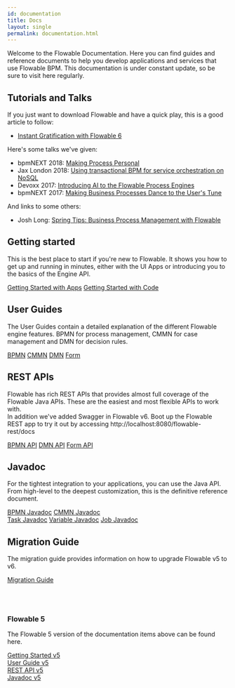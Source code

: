 ```yaml
---
id: documentation
title: Docs
layout: single
permalink: documentation.html
---
```

Welcome to the Flowable Documentation.  Here you can find guides and reference documents to help you develop applications and services that use Flowable BPM.  This documentation is under constant update, so be sure to visit here regularly.

## Tutorials and Talks
If you just want to download Flowable and have a quick play, this is a good article to follow:

+ [Instant Gratification with Flowable 6](https://paulhh.wordpress.com/2017/01/31/flowable-6-instant-gratification/)

Here's some talks we've given:

+ bpmNEXT 2018: [Making Process Personal](https://www.youtube.com/watch?v=fyxRHZaCSSA)
+ Jax London 2018: [Using transactional BPM for service orchestration on NoSQL](https://www.youtube.com/watch?v=vzgU1lZ1h3U)
+ Devoxx 2017: [Introducing AI to the Flowable Process Engines](https://www.youtube.com/watch?v=i8dYR0LdpHg)
+ bpmNEXT 2017: [Making Business Processes Dance to the User's Tune](https://www.youtube.com/watch?v=5qIw3JTw-mI)

And links to some others:

+ Josh Long: [Spring Tips: Business Process Management with Flowable](https://www.youtube.com/watch?v=43_OLrxU3so)


## Getting started

This is the best place to start if you're new to Flowable.  It shows you how to get up and running in minutes, either with the UI Apps or introducing you to the basics of the Engine API.
<div class="buttons-unit">
  <a href="{{ site.baseurl }}/docs/userguide/index.html#flowableUIApps" class="button" target="_blank">Getting Started with Apps</a>
  <a href="{{ site.baseurl }}/docs/userguide/index.html#_getting_started" class="button" target="_blank">Getting Started with Code</a>
</div>

## User Guides

The User Guides contain a detailed explanation of the different Flowable engine features.  BPMN for process management, CMMN for case management and DMN for decision rules.
<div class="buttons-unit">
    <a href="{{ site.baseurl }}/docs/userguide/index.html" class="button" target="_blank">BPMN</a>
    <a href="{{ site.baseurl }}/docs/userguide-cmmn/index.html" class="button" target="_blank">CMMN</a>
    <a href="{{ site.baseurl }}/docs/userguide-dmn/index.html" class="button" target="_blank">DMN</a>
    <a href="{{ site.baseurl }}/docs/userguide-form/index.html" class="button" target="_blank">Form</a>
</div>

## REST APIs

Flowable has rich REST APIs that provides almost full coverage of the Flowable Java APIs.  These are the easiest and most flexible APIs to work with.
<br>
In addition we've added Swagger in Flowable v6. Boot up the Flowable REST app to try it out by accessing http://localhost:8080/flowable-rest/docs

<div class="buttons-unit">
  <a href="{{ site.baseurl }}/docs/userguide/index.html#restApiChapter" class="button" target="_blank">BPMN API</a>
    <a href="{{ site.baseurl }}/docs/userguide-dmn/index.html#restApiChapter" class="button" target="_blank">DMN API</a>
    <a href="{{ site.baseurl }}/docs/userguide-form/index.html#restApiChapter" class="button" target="_blank">Form API</a>
</div>


## Javadoc

For the tightest integration to your applications, you can use the Java API.  From high-level to the deepest customization, this is the definitive reference document.
<div class="buttons-unit">
  <a href="{{ site.baseurl }}/docs/javadocs/index.html" class="button" target="_blank">BPMN Javadoc</a>
  <a href="{{ site.baseurl }}/docs/cmmn-javadocs/index.html" class="button" target="_blank">CMMN Javadoc</a>
</div>

<div class="buttons-unit">
  <a href="{{ site.baseurl }}/docs/task-javadocs/index.html" class="button" target="_blank">Task Javadoc</a>
  <a href="{{ site.baseurl }}/docs/variable-javadocs/index.html" class="button" target="_blank">Variable Javadoc</a>
  <a href="{{ site.baseurl }}/docs/job-javadocs/index.html" class="button" target="_blank">Job Javadoc</a>
</div>

## Migration Guide
The migration guide provides information on how to upgrade Flowable v5 to v6.
<div class="buttons-unit">
  <a href="{{ site.baseurl }}/docs/userguide/migration.html" class="button" target="_blank">Migration Guide</a>
</div>

<br/><br/>
### Flowable 5

The Flowable 5 version of the documentation items above can be found here.

<div class="buttons-unit previous-versions">
  <a href="{{ site.baseurl }}/docs/userguide-5/index.html#_getting_started" class="button" target="_blank">Getting Started v5</a>
</div>

<div class="buttons-unit previous-versions">
  <a href="{{ site.baseurl }}/docs/userguide-5/index.html" class="button" target="_blank">User Guide v5</a>
</div>

<div class="buttons-unit previous-versions">
  <a href="{{ site.baseurl }}/docs/userguide-5/index.html#restApiChapter" class="button" target="_blank">REST API v5</a>
</div>

<div class="buttons-unit previous-versions">
  <a href="{{ site.baseurl }}/docs/javadocs-5/index.html" class="button" target="_blank">Javadoc v5</a>
</div>
